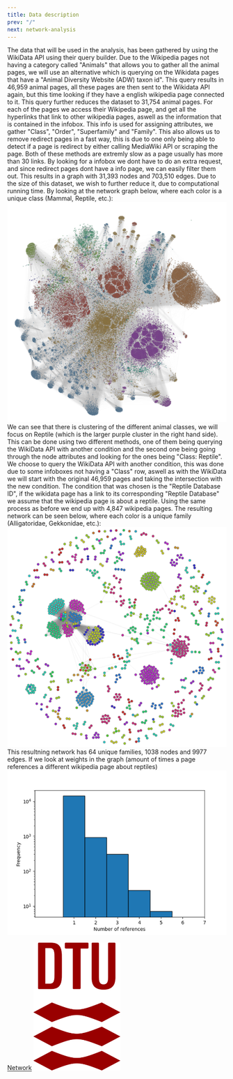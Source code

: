 ```yaml
---
title: Data description
prev: "/"
next: network-analysis
---
```


The data that will be used in the analysis, has been gathered by using the WikiData API using their query builder. Due to the Wikipedia pages not having a category called "Animals" that allows you to gather all the animal pages, we will use an alternative which is querying on the Wikidata pages that have a "Animal Diversity Website (ADW) taxon id". This query results in 46,959 animal pages, all these pages are then sent to the Wikidata API again, but this time looking if they have a english wikipedia page connected to it. This query further reduces the dataset to 31,754 animal pages. For each of the pages we access their Wikipedia page, and get all the hyperlinks that link to other wikipedia pages, aswell as the information that is contained in the infobox. 
This info is used for assigning attributes, we gather "Class", "Order", "Superfamily" and "Family". This also allows us to remove redirect pages in a fast way, this is due to one only being able to detect if a page is redirect by either calling MediaWiki API or scraping the page. Both of these methods are extremly slow as a page usually has more than 30 links. By looking for a infobox we dont have to do an extra request, and since redirect pages dont have a info page, we can easily filter them out. 
This results in a graph with 31,393 nodes and 703,510 edges. Due to the size of this dataset, we wish to further reduce it, due to computational running time. By looking at the network graph below, where each color is a unique class (Mammal, Reptile, etc.):
<img src="/images/network_all.png" width="800" />
We can see that there is clustering of the different animal classes, we will focus on Reptile (which is the larger purple cluster in the right hand side). This can be done using two different methods, one of them being querying the WikiData API with another condition and the second one being going through the node attributes and looking for the ones being "Class: Reptile". We choose to query the WikiData API with another condition, this was done due to some infoboxes not having a "Class" row, aswell as with the WikiData we will start with the original 46,959 pages and taking the intersection with the new condition. The condition that was chosen is the "Reptile Database ID", if the wikidata page has a link to its corresponding "Reptile Database" we assume that the wikipedia page is about a reptile. Using the same process as before we end up with 4,847 wikipedia pages.
The resulting network can be seen below, where each color is a unique family (Alligatoridae, Gekkonidae, etc.):
<img src="/images/Reptile_network.png" width="800" />
This resultning network has 64 unique families, 1038 nodes and 9977 edges. If we look at weights in the graph (amount of times a page references a different wikipedia page about reptiles)
<img src="/images/reptile_network_references.png" width="800" />

[Network](../network-analysis)
<img src="/images/dtu-logo.png" width="200" />

